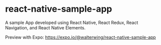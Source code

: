 # react-native-sample-app
A sample App developed using React Native, React Redux, React Navigation, and React Native Elements.

Preview with Expo:
https://expo.io/@walterwing/react-native-sample-app
